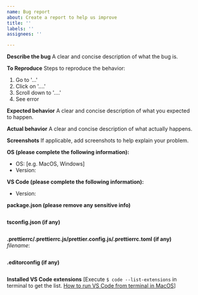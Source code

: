 ```yaml
---
name: Bug report
about: Create a report to help us improve
title: ''
labels: ''
assignees: ''

---
```


**Describe the bug**
A clear and concise description of what the bug is.

**To Reproduce**
Steps to reproduce the behavior:
1. Go to '...'
2. Click on '....'
3. Scroll down to '....'
4. See error

**Expected behavior**
A clear and concise description of what you expected to happen.

**Actual behavior**
A clear and concise description of what actually happens.

**Screenshots**
If applicable, add screenshots to help explain your problem.

**OS (please complete the following information):**
 - OS: [e.g. MacOS, Windows]
 - Version:

**VS Code (please complete the following information):**
 - Version:

**package.json (please remove any sensitive info)**
```json
```

**tsconfig.json (if any)**
```json
```

**.prettierrc/.prettierrc.js/prettier.config.js/.prettierrc.toml (if any)**
*filename*:
```
```

**.editorconfig (if any)**
```
```

**Installed VS Code extensions**
[Execute `$ code --list-extensions` in terminal to get the list. [How to run VS Code from terminal in MacOS](https://code.visualstudio.com/docs/setup/mac#_launching-from-the-command-line)]
```
```
